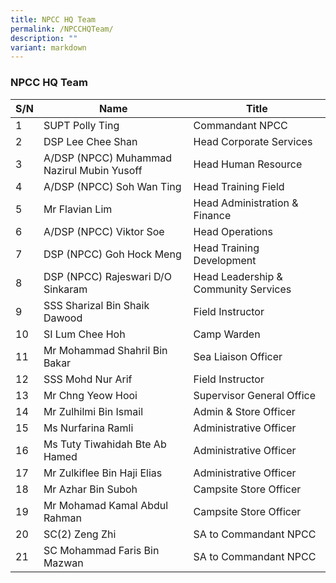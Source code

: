 ```yaml
---
title: NPCC HQ Team
permalink: /NPCCHQTeam/
description: ""
variant: markdown
---
```

### NPCC HQ Team



| S/N | Name | Title |
| -------- | -------- | -------- |
| 1     | SUPT Polly Ting     | Commandant NPCC     |
| 2     | DSP Lee Chee Shan     | Head Corporate Services     |
| 3     | A/DSP (NPCC) Muhammad Nazirul Mubin Yusoff     | Head Human Resource     |
| 4     | A/DSP (NPCC) Soh Wan Ting     | Head Training Field     |
| 5     | Mr Flavian Lim     | Head Administration & Finance     |
| 6     | A/DSP (NPCC) Viktor Soe     | Head Operations     |
| 7     | DSP (NPCC) Goh Hock Meng     | Head Training Development     |
| 8     | DSP (NPCC) Rajeswari D/O Sinkaram     | Head Leadership & Community Services     |
| 9     | SSS Sharizal Bin Shaik Dawood     | Field Instructor     |
| 10     | SI Lum Chee Hoh     | Camp Warden     |
| 11     | Mr Mohammad Shahril Bin Bakar     | Sea Liaison Officer     |
| 12     | SSS Mohd Nur Arif     | Field Instructor     |
| 13     | Mr Chng Yeow Hooi     | Supervisor General Office     |
| 14     | Mr Zulhilmi Bin Ismail     | Admin & Store Officer     |
| 15     | Ms Nurfarina Ramli     | Administrative Officer     |
| 16     | Ms Tuty Tiwahidah Bte Ab Hamed     | Administrative Officer     |
| 17     | Mr Zulkiflee Bin Haji Elias     | Administrative Officer     |
| 18     | Mr Azhar Bin Suboh     | Campsite Store Officer     |
| 19     | Mr Mohamad Kamal Abdul Rahman     | Campsite Store Officer     |
| 20     | SC(2) Zeng Zhi     | SA to Commandant NPCC     |
| 21     | SC Mohammad Faris Bin Mazwan     | SA to Commandant NPCC     |